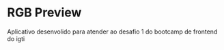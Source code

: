 # RGB Preview

Aplicativo desenvolido para atender ao desafio 1 do bootcamp de frontend do igti




